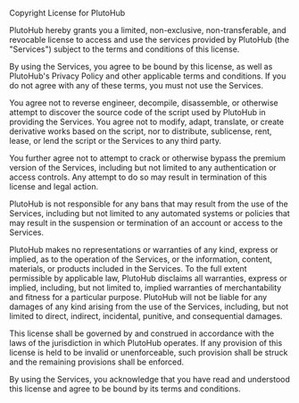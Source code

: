Copyright License for PlutoHub

PlutoHub hereby grants you a limited, non-exclusive, non-transferable, and revocable license to access and use the services provided by PlutoHub (the "Services") subject to the terms and conditions of this license.

By using the Services, you agree to be bound by this license, as well as PlutoHub's Privacy Policy and other applicable terms and conditions. If you do not agree with any of these terms, you must not use the Services.

You agree not to reverse engineer, decompile, disassemble, or otherwise attempt to discover the source code of the script used by PlutoHub in providing the Services. You agree not to modify, adapt, translate, or create derivative works based on the script, nor to distribute, sublicense, rent, lease, or lend the script or the Services to any third party.

You further agree not to attempt to crack or otherwise bypass the premium version of the Services, including but not limited to any authentication or access controls. Any attempt to do so may result in termination of this license and legal action.

PlutoHub is not responsible for any bans that may result from the use of the Services, including but not limited to any automated systems or policies that may result in the suspension or termination of an account or access to the Services.

PlutoHub makes no representations or warranties of any kind, express or implied, as to the operation of the Services, or the information, content, materials, or products included in the Services. To the full extent permissible by applicable law, PlutoHub disclaims all warranties, express or implied, including, but not limited to, implied warranties of merchantability and fitness for a particular purpose. PlutoHub will not be liable for any damages of any kind arising from the use of the Services, including, but not limited to direct, indirect, incidental, punitive, and consequential damages.

This license shall be governed by and construed in accordance with the laws of the jurisdiction in which PlutoHub operates. If any provision of this license is held to be invalid or unenforceable, such provision shall be struck and the remaining provisions shall be enforced.

By using the Services, you acknowledge that you have read and understood this license and agree to be bound by its terms and conditions.

